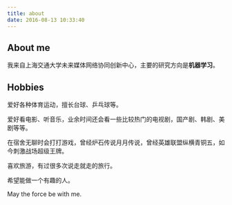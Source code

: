 ```yaml
---
title: about
date: 2016-08-13 10:33:40
---
```


## About me

我来自上海交通大学未来媒体网络协同创新中心，主要的研究方向是**机器学习**。

## Hobbies

爱好各种体育运动，擅长台球、乒乓球等。

爱好看电影、听音乐，业余时间还会看一些比较热门的电视剧，国产剧、韩剧、美剧等等。

在宿舍无聊时会打打游戏，曾经炉石传说月月传说，曾经英雄联盟纵横青铜五，如今刺激战场超级王牌。

喜欢旅游，有过很多次说走就走的旅行。

希望能做一个有趣的人。

May the force be with me.
